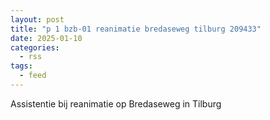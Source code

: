 ```yaml
---
layout: post
title: "p 1 bzb-01 reanimatie bredaseweg tilburg 209433"
date: 2025-01-10
categories: 
  - rss
tags: 
  - feed
---
```


Assistentie bij reanimatie op Bredaseweg in Tilburg
